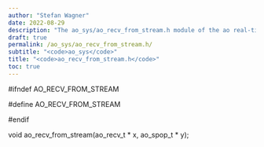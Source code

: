```yaml
---
author: "Stefan Wagner"
date: 2022-08-29
description: "The ao_sys/ao_recv_from_stream.h module of the ao real-time operating system."
draft: true
permalink: /ao_sys/ao_recv_from_stream.h/ 
subtitle: "<code>ao_sys</code>"
title: "<code>ao_recv_from_stream.h</code>"
toc: true
---
```


#ifndef AO_RECV_FROM_STREAM

#define AO_RECV_FROM_STREAM

#endif

void    ao_recv_from_stream(ao_recv_t * x, ao_spop_t * y);

